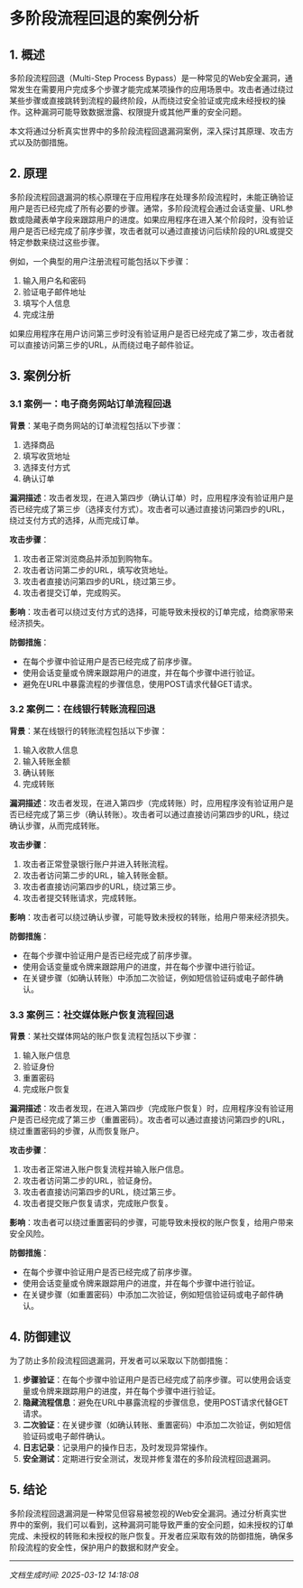 # 多阶段流程回退的案例分析

## 1. 概述

多阶段流程回退（Multi-Step Process Bypass）是一种常见的Web安全漏洞，通常发生在需要用户完成多个步骤才能完成某项操作的应用场景中。攻击者通过绕过某些步骤或直接跳转到流程的最终阶段，从而绕过安全验证或完成未经授权的操作。这种漏洞可能导致数据泄露、权限提升或其他严重的安全问题。

本文将通过分析真实世界中的多阶段流程回退漏洞案例，深入探讨其原理、攻击方式以及防御措施。

## 2. 原理

多阶段流程回退漏洞的核心原理在于应用程序在处理多阶段流程时，未能正确验证用户是否已经完成了所有必要的步骤。通常，多阶段流程会通过会话变量、URL参数或隐藏表单字段来跟踪用户的进度。如果应用程序在进入某个阶段时，没有验证用户是否已经完成了前序步骤，攻击者就可以通过直接访问后续阶段的URL或提交特定参数来绕过这些步骤。

例如，一个典型的用户注册流程可能包括以下步骤：

1. 输入用户名和密码
2. 验证电子邮件地址
3. 填写个人信息
4. 完成注册

如果应用程序在用户访问第三步时没有验证用户是否已经完成了第二步，攻击者就可以直接访问第三步的URL，从而绕过电子邮件验证。

## 3. 案例分析

### 3.1 案例一：电子商务网站订单流程回退

**背景**：某电子商务网站的订单流程包括以下步骤：

1. 选择商品
2. 填写收货地址
3. 选择支付方式
4. 确认订单

**漏洞描述**：攻击者发现，在进入第四步（确认订单）时，应用程序没有验证用户是否已经完成了第三步（选择支付方式）。攻击者可以通过直接访问第四步的URL，绕过支付方式的选择，从而完成订单。

**攻击步骤**：

1. 攻击者正常浏览商品并添加到购物车。
2. 攻击者访问第二步的URL，填写收货地址。
3. 攻击者直接访问第四步的URL，绕过第三步。
4. 攻击者提交订单，完成购买。

**影响**：攻击者可以绕过支付方式的选择，可能导致未授权的订单完成，给商家带来经济损失。

**防御措施**：

- 在每个步骤中验证用户是否已经完成了前序步骤。
- 使用会话变量或令牌来跟踪用户的进度，并在每个步骤中进行验证。
- 避免在URL中暴露流程的步骤信息，使用POST请求代替GET请求。

### 3.2 案例二：在线银行转账流程回退

**背景**：某在线银行的转账流程包括以下步骤：

1. 输入收款人信息
2. 输入转账金额
3. 确认转账
4. 完成转账

**漏洞描述**：攻击者发现，在进入第四步（完成转账）时，应用程序没有验证用户是否已经完成了第三步（确认转账）。攻击者可以通过直接访问第四步的URL，绕过确认步骤，从而完成转账。

**攻击步骤**：

1. 攻击者正常登录银行账户并进入转账流程。
2. 攻击者访问第二步的URL，输入转账金额。
3. 攻击者直接访问第四步的URL，绕过第三步。
4. 攻击者提交转账请求，完成转账。

**影响**：攻击者可以绕过确认步骤，可能导致未授权的转账，给用户带来经济损失。

**防御措施**：

- 在每个步骤中验证用户是否已经完成了前序步骤。
- 使用会话变量或令牌来跟踪用户的进度，并在每个步骤中进行验证。
- 在关键步骤（如确认转账）中添加二次验证，例如短信验证码或电子邮件确认。

### 3.3 案例三：社交媒体账户恢复流程回退

**背景**：某社交媒体网站的账户恢复流程包括以下步骤：

1. 输入账户信息
2. 验证身份
3. 重置密码
4. 完成账户恢复

**漏洞描述**：攻击者发现，在进入第四步（完成账户恢复）时，应用程序没有验证用户是否已经完成了第三步（重置密码）。攻击者可以通过直接访问第四步的URL，绕过重置密码的步骤，从而恢复账户。

**攻击步骤**：

1. 攻击者正常进入账户恢复流程并输入账户信息。
2. 攻击者访问第二步的URL，验证身份。
3. 攻击者直接访问第四步的URL，绕过第三步。
4. 攻击者提交账户恢复请求，完成账户恢复。

**影响**：攻击者可以绕过重置密码的步骤，可能导致未授权的账户恢复，给用户带来安全风险。

**防御措施**：

- 在每个步骤中验证用户是否已经完成了前序步骤。
- 使用会话变量或令牌来跟踪用户的进度，并在每个步骤中进行验证。
- 在关键步骤（如重置密码）中添加二次验证，例如短信验证码或电子邮件确认。

## 4. 防御建议

为了防止多阶段流程回退漏洞，开发者可以采取以下防御措施：

1. **步骤验证**：在每个步骤中验证用户是否已经完成了前序步骤。可以使用会话变量或令牌来跟踪用户的进度，并在每个步骤中进行验证。
2. **隐藏流程信息**：避免在URL中暴露流程的步骤信息，使用POST请求代替GET请求。
3. **二次验证**：在关键步骤（如确认转账、重置密码）中添加二次验证，例如短信验证码或电子邮件确认。
4. **日志记录**：记录用户的操作日志，及时发现异常操作。
5. **安全测试**：定期进行安全测试，发现并修复潜在的多阶段流程回退漏洞。

## 5. 结论

多阶段流程回退漏洞是一种常见但容易被忽视的Web安全漏洞。通过分析真实世界中的案例，我们可以看到，这种漏洞可能导致严重的安全问题，如未授权的订单完成、未授权的转账和未授权的账户恢复。开发者应采取有效的防御措施，确保多阶段流程的安全性，保护用户的数据和财产安全。

---

*文档生成时间: 2025-03-12 14:18:08*
